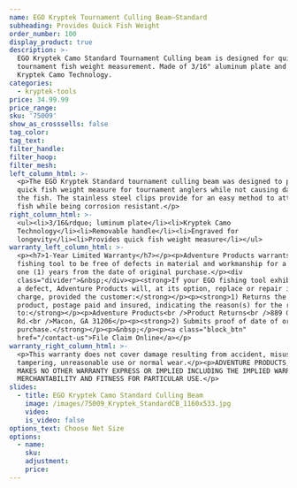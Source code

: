 ```yaml
---
name: EGO Kryptek Tournament Culling Beam—Standard
subheading: Provides Quick Fish Weight
order_number: 100
display_product: true
description: >-
  EGO Kryptek Camo Standard Tournament Culling beam is designed for quick
  tournament fish weight measurement. Made of 3/16" aluminum plate and features
  Kryptek Camo Technology.
categories:
  - kryptek-tools
price: 34.99.99
price_range:
sku: '75009'
show_as_crosssells: false
tag_color:
tag_text:
filter_handle:
filter_hoop:
filter_mesh:
left_column_html: >-
  <p>​The EGO Kryptek Standard tournament culling beam was designed to provide a
  quick fish weight measure for tournament anglers while not causing damage to
  the fish. The stainless steel clips provide for an easy method to attach the
  fish while being corrosion resistant.</p>
right_column_html: >-
  <ul><li>3/16&rdquo; luminum plate</li><li>Kryptek Camo
  Technology</li><li>Removable handle</li><li>Engraved for
  longevity</li><li>Provides quick fish weight measure</li></ul>
warranty_left_column_html: >-
  <p><h7>1-Year Limited Warranty</h7></p><p>Adventure Products warrants your EGO
  fishing tool to be free of defects in material and workmanship for a period of
  one (1) years from the date of original purchase.</p><div
  class="divider">&nbsp;</div><p><strong>If your EGO fishing tool exhibits such
  a defect, Adventure Products will, at its option, replace or repair it without
  charge, provided the customer:</strong></p><p><strong>1) Returns the defective
  product, postage paid and insured, indicating the reason(s) for the return
  to:</strong></p><p>Adventure Products<br />Product Returns<br />889 Guy Paine
  Rd.<br />Macon, GA 31206</p><p><strong>2) Submits proof of date of original
  purchase.</strong></p><p>&nbsp;</p><p><a class="block_btn"
  href="/contact-us">File Claim Online</a></p>
warranty_right_column_html: >-
  <p>This warranty does not cover damage resulting from accident, misuse, abuse,
  tampering, unreasonable use or normal wear.</p><p>ADVENTURE PRODUCTS, INC.
  MAKES NO OTHER WARRANTY EXPRESS OR IMPLIED INCLUDING THE IMPLIED WARRANTIES OF
  MERCHANTABILITY AND FITNESS FOR PARTICULAR USE.</p>
slides:
  - title: EGO Kryptek Camo Standard Culling Beam
    image: /images/75009_Kryptek_StandardCB_1160x533.jpg
    video:
    is_video: false
options_text: Choose Net Size
options:
  - name:
    sku:
    adjustment:
    price:
---
```

